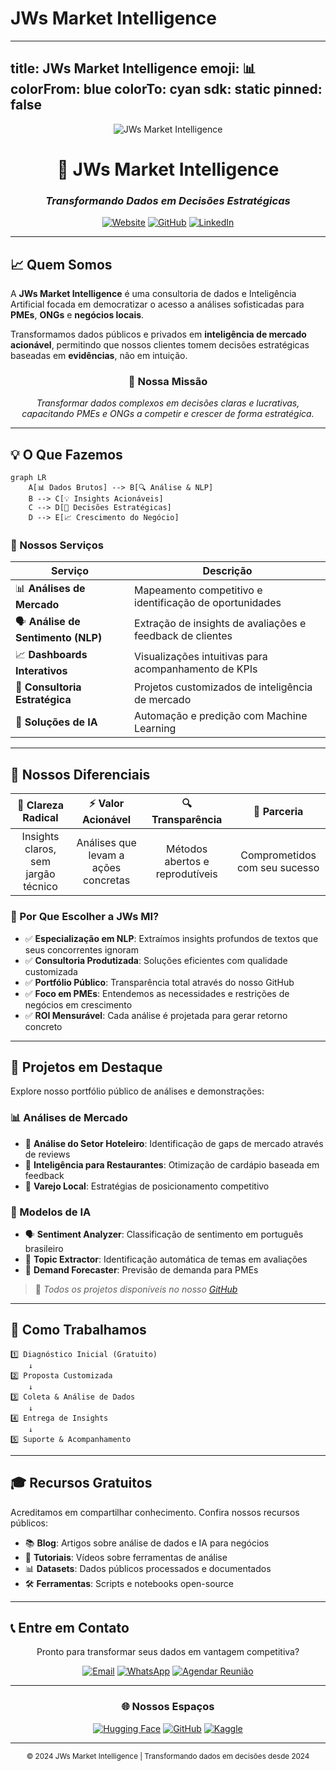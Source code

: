 # JWs Market Intelligence
---
title: JWs Market Intelligence
emoji: 📊
colorFrom: blue
colorTo: cyan
sdk: static
pinned: false
---

<div align="center">

![JWs Market Intelligence](https://raw.githubusercontent.com/yourusername/yourrepo/main/logo.png)

# 🚀 JWs Market Intelligence

### *Transformando Dados em Decisões Estratégicas*

[![Website](https://img.shields.io/badge/Website-jwsmi.com-blue?style=for-the-badge)](https://jwsmi.com)
[![GitHub](https://img.shields.io/badge/GitHub-Portfolio-181717?style=for-the-badge&logo=github)](https://github.com/jwsmi)
[![LinkedIn](https://img.shields.io/badge/LinkedIn-Connect-0A66C2?style=for-the-badge&logo=linkedin)](https://linkedin.com/company/jwsmi)

---

</div>

## 📈 Quem Somos

A **JWs Market Intelligence** é uma consultoria de dados e Inteligência Artificial focada em democratizar o acesso a análises sofisticadas para **PMEs**, **ONGs** e **negócios locais**.

Transformamos dados públicos e privados em **inteligência de mercado acionável**, permitindo que nossos clientes tomem decisões estratégicas baseadas em **evidências**, não em intuição.

<div align="center">

### 🎯 Nossa Missão

*Transformar dados complexos em decisões claras e lucrativas, capacitando PMEs e ONGs a competir e crescer de forma estratégica.*

</div>

---

## 💡 O Que Fazemos
```mermaid
graph LR
    A[📊 Dados Brutos] --> B[🔍 Análise & NLP]
    B --> C[💡 Insights Acionáveis]
    C --> D[🎯 Decisões Estratégicas]
    D --> E[📈 Crescimento do Negócio]
```

### 🔧 Nossos Serviços

| Serviço | Descrição |
|---------|-----------|
| 📊 **Análises de Mercado** | Mapeamento competitivo e identificação de oportunidades |
| 🗣️ **Análise de Sentimento (NLP)** | Extração de insights de avaliações e feedback de clientes |
| 📈 **Dashboards Interativos** | Visualizações intuitivas para acompanhamento de KPIs |
| 🎯 **Consultoria Estratégica** | Projetos customizados de inteligência de mercado |
| 🤖 **Soluções de IA** | Automação e predição com Machine Learning |

---

## 🌟 Nossos Diferenciais

<div align="center">

| 💎 Clareza Radical | ⚡ Valor Acionável | 🔍 Transparência | 🤝 Parceria |
|:------------------:|:-----------------:|:----------------:|:-----------:|
| Insights claros, sem jargão técnico | Análises que levam a ações concretas | Métodos abertos e reprodutíveis | Comprometidos com seu sucesso |

</div>

### 🎯 Por Que Escolher a JWs MI?

- ✅ **Especialização em NLP**: Extraímos insights profundos de textos que seus concorrentes ignoram
- ✅ **Consultoria Produtizada**: Soluções eficientes com qualidade customizada
- ✅ **Portfólio Público**: Transparência total através do nosso GitHub
- ✅ **Foco em PMEs**: Entendemos as necessidades e restrições de negócios em crescimento
- ✅ **ROI Mensurável**: Cada análise é projetada para gerar retorno concreto

---

## 🚀 Projetos em Destaque

Explore nosso portfólio público de análises e demonstrações:

### 📊 Análises de Mercado
- 🏨 **Análise do Setor Hoteleiro**: Identificação de gaps de mercado através de reviews
- 🍕 **Inteligência para Restaurantes**: Otimização de cardápio baseada em feedback
- 🏪 **Varejo Local**: Estratégias de posicionamento competitivo

### 🤖 Modelos de IA
- 🗣️ **Sentiment Analyzer**: Classificação de sentimento em português brasileiro
- 📝 **Topic Extractor**: Identificação automática de temas em avaliações
- 🔮 **Demand Forecaster**: Previsão de demanda para PMEs

> 🔗 *Todos os projetos disponíveis no nosso [GitHub](https://github.com/jwsmi)*

---

## 💼 Como Trabalhamos
```
1️⃣ Diagnóstico Inicial (Gratuito)
    ↓
2️⃣ Proposta Customizada
    ↓
3️⃣ Coleta & Análise de Dados
    ↓
4️⃣ Entrega de Insights
    ↓
5️⃣ Suporte & Acompanhamento
```

---

## 🎓 Recursos Gratuitos

Acreditamos em compartilhar conhecimento. Confira nossos recursos públicos:

- 📚 **Blog**: Artigos sobre análise de dados e IA para negócios
- 🎥 **Tutoriais**: Vídeos sobre ferramentas de análise
- 📊 **Datasets**: Dados públicos processados e documentados
- 🛠️ **Ferramentas**: Scripts e notebooks open-source

---

## 📞 Entre em Contato

<div align="center">

Pronto para transformar seus dados em vantagem competitiva?

[![Email](https://img.shields.io/badge/Email-contato@jwsmi.com-EA4335?style=for-the-badge&logo=gmail&logoColor=white)](mailto:contato@jwsmi.com)
[![WhatsApp](https://img.shields.io/badge/WhatsApp-Fale_Conosco-25D366?style=for-the-badge&logo=whatsapp&logoColor=white)](https://wa.me/5521999999999)
[![Agendar Reunião](https://img.shields.io/badge/Calendly-Agende_uma_Reunião-0069FF?style=for-the-badge&logo=calendly&logoColor=white)](https://calendly.com/jwsmi)

---

### 🌐 Nossos Espaços

[![Hugging Face](https://img.shields.io/badge/🤗_Hugging_Face-Spaces-FFD21E?style=flat-square)](https://huggingface.co/jwsmi)
[![GitHub](https://img.shields.io/badge/GitHub-Portfolio-181717?style=flat-square&logo=github)](https://github.com/jwsmi)
[![Kaggle](https://img.shields.io/badge/Kaggle-Datasets-20BEFF?style=flat-square&logo=kaggle)](https://kaggle.com/jwsmi)

---

<sub>© 2024 JWs Market Intelligence | Transformando dados em decisões desde 2024</sub>

</div>
